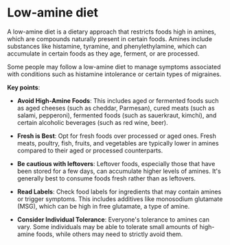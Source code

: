 <!--
source: gpt-3 + jph editing
tags: diets
-->

# Low-amine diet

A low-amine diet is a dietary approach that restricts foods high in amines, which are compounds naturally present in certain foods. Amines include substances like histamine, tyramine, and phenylethylamine, which can accumulate in certain foods as they age, ferment, or are processed.

Some people may follow a low-amine diet to manage symptoms associated with conditions such as histamine intolerance or certain types of migraines.

**Key points**:

* **Avoid High-Amine Foods**: This includes aged or fermented foods such as aged cheeses (such as cheddar, Parmesan), cured meats (such as salami, pepperoni), fermented foods (such as sauerkraut, kimchi), and certain alcoholic beverages (such as red wine, beer).

* **Fresh is Best**: Opt for fresh foods over processed or aged ones. Fresh meats, poultry, fish, fruits, and vegetables are typically lower in amines compared to their aged or processed counterparts.

* **Be cautious with leftovers**: Leftover foods, especially those that have been stored for a few days, can accumulate higher levels of amines. It's generally best to consume foods fresh rather than as leftovers.

* **Read Labels**: Check food labels for ingredients that may contain amines or trigger symptoms. This includes additives like monosodium glutamate (MSG), which can be high in free glutamate, a type of amine.

* **Consider Individual Tolerance**: Everyone's tolerance to amines can vary. Some individuals may be able to tolerate small amounts of high-amine foods, while others may need to strictly avoid them.
